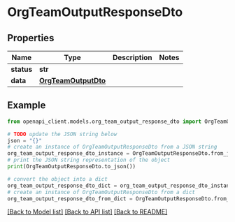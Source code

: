 # OrgTeamOutputResponseDto


## Properties

Name | Type | Description | Notes
------------ | ------------- | ------------- | -------------
**status** | **str** |  | 
**data** | [**OrgTeamOutputDto**](OrgTeamOutputDto.md) |  | 

## Example

```python
from openapi_client.models.org_team_output_response_dto import OrgTeamOutputResponseDto

# TODO update the JSON string below
json = "{}"
# create an instance of OrgTeamOutputResponseDto from a JSON string
org_team_output_response_dto_instance = OrgTeamOutputResponseDto.from_json(json)
# print the JSON string representation of the object
print(OrgTeamOutputResponseDto.to_json())

# convert the object into a dict
org_team_output_response_dto_dict = org_team_output_response_dto_instance.to_dict()
# create an instance of OrgTeamOutputResponseDto from a dict
org_team_output_response_dto_from_dict = OrgTeamOutputResponseDto.from_dict(org_team_output_response_dto_dict)
```
[[Back to Model list]](../README.md#documentation-for-models) [[Back to API list]](../README.md#documentation-for-api-endpoints) [[Back to README]](../README.md)


